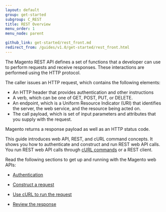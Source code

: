 ```yaml
---
layout: default
group: get-started
subgroup: C_REST
title: REST Overview
menu_order: 1
menu_node: parent

github_link: get-started/rest_front.md
redirect_from: /guides/v1.0/get-started/rest_front.html
---
```


The Magento REST API defines a set of functions that a developer can use to perform requests and receive responses. These interactions are performed using the HTTP protocol. 

The caller issues an HTTP request, which contains the following elements:

* An HTTP header that provides authentication and other instructions
* A verb, which can be one of GET, POST, PUT, or DELETE.
* An endpoint, which is a Uniform Resource Indicator (URI) that identifies the server, the web service, and the resource being acted on. 
* The call payload, which is set of input parameters and attributes that you supply with the request. 

Magento returns a response payload as well as an HTTP status code.

This guide introduces web API, REST, and cURL command concepts. It shows you how to authenticate and construct and run REST web API calls. You run REST web API calls through <a href="{{ site.gdeurl }}get-started/gs-curl.html">cURL commands</a> or a REST client.


Read the following sections to get up and running with the Magento web APIs:
<ul>
   <li>
      <p>
         <a href="{{ site.gdeurl }}get-started/authentication/gs-authentication.html"> Authentication</a>
      </p>
   </li>
   <li>
      <p>
         <a href="{{ site.gdeurl }}get-started/gs-web-api-request.html">Construct a request</a>
      </p>
   </li>
   <li>
      <p>
         <a href="{{ site.gdeurl }}get-started/gs-curl.html">Use cURL to run the request</a>
      </p>
   </li>
   <li>
      <p>
         <a href="{{ site.gdeurl }}get-started/gs-web-api-response.html">Review the response</a>
      </p>
   </li>

</ul>

   <!--
      <li>
         <p>
            <a href="{{ site.gdeurl }}get-started/soap/soap-web-api-calls.html">SOAP web API calls</a>
         </p>
      </li>
      -->





